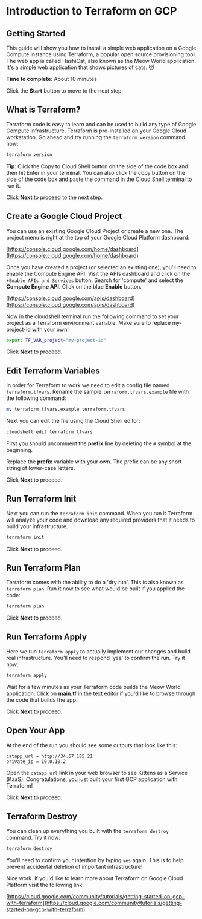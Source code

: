 # Introduction to Terraform on GCP

## Getting Started

This guide will show you how to install a simple web application on a Google Compute instance using Terraform, a popular open source provisioning tool. The web app is called HashiCat, also known as the Meow World application. It's a simple web application that shows pictures of cats. 😻

**Time to complete**: About 10 minutes

Click the **Start** button to move to the next step.

## What is Terraform?
Terraform code is easy to learn and can be used to build any type of Google Compute infrastructure. Terraform is pre-installed on your Google Cloud workstation. Go ahead and try running the `terraform version` command now:

```bash
terraform version
```

**Tip**: Click the Copy to Cloud Shell button on the side of the code box and then hit Enter in your terminal. You can also click the copy button on the side of the code box and paste the command in the Cloud Shell terminal to run it.

Click **Next** to proceed to the next step.

## Create a Google Cloud Project
You can use an existing Google Cloud Project or create a new one. The project menu is right at the top of your Google Cloud Platform dashboard:

[https://console.cloud.google.com/home/dashboard](https://console.cloud.google.com/home/dashboard)

Once you have created a project (or selected an existing one), you'll need to enable the Compute Engine API. Visit the APIs dashboard and click on the `+Enable APIs and Services` button. Search for 'compute' and select the **Compute Engine API**. Click on the blue **Enable** button.

[https://console.cloud.google.com/apis/dashboard](https://console.cloud.google.com/apis/dashboard)

Now in the cloudshell terminal run the following command to set your project as a Terraform environment variable. Make sure to replace my-project-id with your own!

```bash
export TF_VAR_project="my-project-id"
```

Click **Next** to proceed.

## Edit Terraform Variables
In order for Terraform to work we need to edit a config file named `terraform.tfvars`. Rename the sample `terraform.tfvars.example` file with the following command:

```bash
mv terraform.tfvars.example terraform.tfvars
```

Next you can edit the file using the Cloud Shell editor:

```bash
cloudshell edit terraform.tfvars
```

First you should uncomment the **prefix** line by deleting the `#` symbol at the beginning.

Replace the **prefix** variable with your own. The prefix can be any short string of lower-case letters.

Click **Next** to proceed.

## Run Terraform Init
Next you can run the `terraform init` command. When you run it Terraform will analyze your code and download any required providers that it needs to build your infrastructure. 

```bash
terraform init
```

Click **Next** to proceed.

## Run Terraform Plan
Terraform comes with the ability to do a 'dry run'. This is also known as `terraform plan`. Run it now to see what would be built if you applied the code:

```bash
terraform plan
```

Click **Next** to proceed.

## Run Terraform Apply
Here we run `terraform apply` to actually implement our changes and build real infrastructure. You'll need to respond 'yes' to confirm the run. Try it now:

```bash
terraform apply
```

Wait for a few minutes as your Terraform code builds the Meow World application. Click on **main.tf** in the text editor if you'd like to browse through the code that builds the app.

Click **Next** to proceed.

## Open Your App
At the end of the run you should see some outputs that look like this:

```
catapp_url = http://34.67.185.21
private_ip = 10.0.10.2
```

Open the `catapp_url` link in your web browser to see Kittens as a Service (KaaS). Congratulations, you just built your first GCP application with Terraform!

Click **Next** to proceed.

## Terraform Destroy
You can clean up everything you built with the `terraform destroy` command. Try it now:

```bash
terraform destroy
```

You'll need to confirm your intention by typing `yes` again. This is to help prevent accidental deletion of important infrastructure!

Nice work. If you'd like to learn more about Terraform on Google Cloud Platform visit the following link:

[https://cloud.google.com/community/tutorials/getting-started-on-gcp-with-terraform](https://cloud.google.com/community/tutorials/getting-started-on-gcp-with-terraform)

